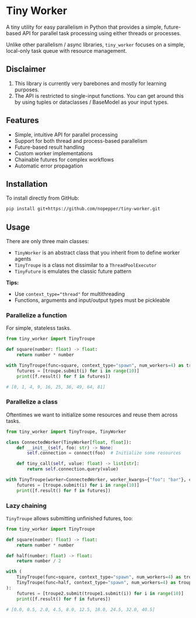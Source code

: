 # Tiny Worker

A tiny utility for easy parallelism in Python that provides a simple, future-based API for parallel task processing using either threads or processes.

Unlike other parallelism / async libraries, `tiny_worker` focuses on a simple, local-only task queue with resource management.

## Disclaimer

1. This library is currently very barebones and mostly for learning purposes.
2. The API is restricted to single-input functions. You can get around this by using tuples or dataclasses / BaseModel as your input types.

## Features

- Simple, intuitive API for parallel processing
- Support for both thread and process-based parallelism
- Future-based result handling
- Custom worker implementations
- Chainable futures for complex workflows
- Automatic error propagation

## Installation

To install directly from GitHub:

```bash
pip install git+https://github.com/nopepper/tiny-worker.git
```

## Usage

There are only three main classes:

- `TinyWorker` is an abstract class that you inherit from to define worker agents
- `TinyTroupe` is a class not dissimilar to a `ThreadPoolExecutor`
- `TinyFuture` is emulates the classic future pattern

**Tips:**

- Use `context_type="thread"` for multithreading
- Functions, arguments and input/output types must be pickleable

### Parallelize a function

For simple, stateless tasks.

```python
from tiny_worker import TinyTroupe

def square(number: float) -> float:
    return number * number

with TinyTroupe(func=square, context_type="spawn", num_workers=4) as troupe:
    futures = [troupe.submit(i) for i in range(10)]
    print([f.result() for f in futures])

# [0, 1, 4, 9, 16, 25, 36, 49, 64, 81]
```

### Parallelize a class

Oftentimes we want to initialize some resources and reuse them across tasks.

```python
from tiny_worker import TinyTroupe, TinyWorker

class ConnectedWorker(TinyWorker[float, float]):
    def __init__(self, foo: str) -> None:
        self.connection = connect(foo)  # Initialize some resources

    def tiny_call(self, value: float) -> list[str]:
        return self.connection.query(value)

with TinyTroupe(worker=ConnectedWorker, worker_kwargs={"foo": "bar"}, context_type="spawn", num_workers=4) as troupe:
    futures = [troupe.submit(i) for i in range(10)]
    print([f.result() for f in futures])
```

### Lazy chaining

`TinyTroupe` allows submitting unfinished futures, too:

```python
from tiny_worker import TinyTroupe

def square(number: float) -> float:
    return number * number

def half(number: float) -> float:
    return number / 2

with (
    TinyTroupe(func=square, context_type="spawn", num_workers=4) as troupe1,
    TinyTroupe(func=half, context_type="spawn", num_workers=4) as troupe2,
):
    futures = [troupe2.submit(troupe1.submit(i)) for i in range(10)]
    print([f.result() for f in futures])

# [0.0, 0.5, 2.0, 4.5, 8.0, 12.5, 18.0, 24.5, 32.0, 40.5]
```
